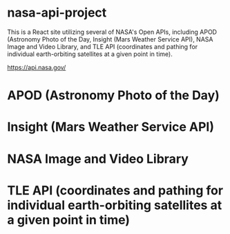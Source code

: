 # nasa-api-project
This is a React site utilizing several of NASA's Open APIs, including APOD (Astronomy Photo of the Day, Insight (Mars Weather Service API), NASA Image and Video Library, and TLE API (coordinates and pathing for individual earth-orbiting satellites at a given point in time).

https://api.nasa.gov/

# APOD (Astronomy Photo of the Day)

# Insight (Mars Weather Service API)

# NASA Image and Video Library

# TLE API (coordinates and pathing for individual earth-orbiting satellites at a given point in time)